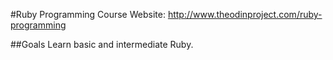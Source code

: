 #Ruby Programming
Course Website: http://www.theodinproject.com/ruby-programming

##Goals
Learn basic and intermediate Ruby.
